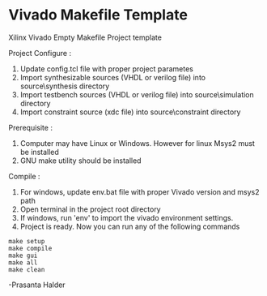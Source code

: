 # Vivado Makefile Template

Xilinx Vivado Empty Makefile Project template


Project Configure :

1. Update config.tcl file with proper project parametes
2. Import synthesizable sources (VHDL or verilog file) into source\synthesis directory 
3. Import testbench sources (VHDL or verilog file) into source\simulation directory
4. Import constraint source (xdc file) into source\constraint directory


Prerequisite :

1. Computer may have Linux or Windows. However for linux Msys2 must be installed
2. GNU make utility should be installed


Compile :

1. For windows, update env.bat file with proper Vivado version and msys2 path
2. Open terminal in the project root directory
3. If windows, run 'env' to import the  vivado environment settings.
4. Project is ready. Now you can run any of the following commands
```shell
make setup
make compile
make gui
make all
make clean
```

-Prasanta Halder
